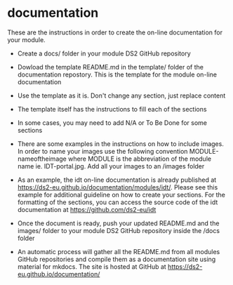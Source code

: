# documentation
These are the instructions in order to create the on-line documentation for your module.

* Create a docs/ folder in your module DS2 GitHub repository

* Dowload the template README.md in the template/ folder of the documentation repostory. This is the template for the module on-line documentation

* Use the template as it is. Don't change any section, just replace content 

* The template itself has the instructions to fill each of the sections

* In some cases, you may need to add N/A or To Be Done for some sections

* There are some examples in the instructions on how to include images. In order to name your images use the following convention MODULE-nameoftheimage where MODULE is the abbreviation of the module name ie. IDT-portal.jpg. Add all your images to an /images folder

* As an example, the idt on-line documentation is already published at <https://ds2-eu.github.io/documentation/modules/idt/>. Please see this example for additional guideline on how to create your sections. For the formatting of the sections, you can access the source code of the idt documentation at <https://github.com/ds2-eu/idt>

* Once the document is ready, push your updated README.md and the images/ folder to your module DS2 GitHub repository inside the /docs folder

* An automatic process will gather all the README.md from all modules GitHub repositories and compile them as a documentation site using material for mkdocs. The site is hosted at GitHub at <https://ds2-eu.github.io/documentation/>
